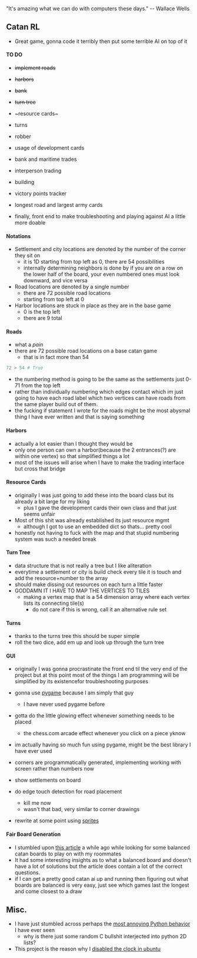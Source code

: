 "It's amazing what we can do with computers these days." -- Wallace Wells

## Catan RL
- Great game, gonna code it terribly then put some terrible AI on top of it

#### TO DO 
- ~~implement roads~~
- ~~harbors~~
- ~~bank~~
- ~~turn tree~~
- ~resource cards~
- turns
- robber
- usage of development cards 
- bank and maritime trades
- interperson trading
- building
- victory points tracker
- longest road and largest army cards

- finally, front end to make troubleshooting and playing against AI a little more doable

#### Notations
- Settlement and city locations are denoted by the number of the corner they sit on
	- it is 1D starting from top left as 0, there are 54 possibilities
	- internally determining neighbors is done by if you are on a row on the lower half of the board, your even numbered ones must look downward, and vice versa 
- Road locations are denoted by a single number
	- there are 72 possible road locations
	- starting from top left at 0
- Harbor locations are stuck in place as they are in the base game
	- 0 is the top left 
	- there are 9 total

#### Roads
- what a *pain*
- there are 72 possible road locations on a base catan game
	- that is in fact more than 54
```python
72 > 54 # True
```
- the numbering method is going to be the same as the settlements just 0-71 from the top left
- rather than individually numbering which edges contact which im just going to have each road label which two vertices can have roads from the same player build out of them.
- the fucking if statement I wrote for the roads might be the most abysmal thing I have ever written and that is saying something

#### Harbors
- actually a lot easier than I thought they would be
- only one person can own a harbor(because the 2 entrances(?) are within one vertex) so that simplified things a lot
- most of the issues will arise when I have to make the trading interface but cross that bridge

#### Resource Cards
- originally I was just going to add these into the board class but its already a bit large for my liking
	- plus I gave the development cards their own class and that just seems unfair
- Most of this shit was already established its just resource mgmt
	- although I got to use an embedded dict so thats... pretty cool
- honestly not having to fuck with the map and that stupid numbering system was such a needed break

#### Turn Tree
- data structure that is not really a tree but I like aliteration
- everytime a settlement or city is build check every tile it is touch and add the resource+number to the array
- should make dissing out resources on each turn a little faster
- GODDAMN IT I HAVE TO MAP THE VERTICES TO TILES
	- making a vertex map that is a 54 dimension array where each vertex lists its connecting tile(s)
		- do not care if this is wrong, call it an alternative rule set

#### Turns 
- thanks to the turns tree this should be super simple
- roll the two dice, add em up and look up through the turn tree

#### GUI 
- originally I was gonna procrastinate the front end til the very end of the project but at this point most of the things I am programming will be simplified by its existencefor troubleshooting purposes
- gonna use [pygame](pygame.org) because I am simply that guy
	- I have never used pygame before
- gotta do the little glowing effect whenever something needs to be placed
	- the chess.com arcade effect whenever you click on a piece yknow
- im actually having so much fun using pygame, might be the best library I have ever used
- corners are programmatically generated, implementing working with screen rather than numbers now

- show settlements on board
- do edge touch detection for road placement
	- kill me now
	- wasn't that bad, very similar to corner drawings
- rewrite at some point using [sprites](https://realpython.com/lessons/creating-sprites/)

#### Fair Board Generation
- I stumbled upon [this article](https://www.boardgameanalysis.com/the-fair-catan-board-quest/) a while ago while looking for some balanced catan boards to play on with my roommates
- It had some interesting insights as to what a balanced board and doesn't have a lot of solutions but the article does contain a lot of the correct questions.
- if I can get a pretty good catan ai up and running then figuring out what boards are balanced is very easy, just see which games last the longest and come closest to a draw


## Misc.
- I have just stumbled across perhaps the [most annoying Python behavior](https://stackoverflow.com/questions/7745562/appending-to-2d-lists-in-python) I have ever seen
	- why is there just some random C bullshit interjected into python 2D lists?
- This project is the reason why I [disabled the clock in ubuntu](https://extensions.gnome.org/extension/545/hide-top-bar/)
